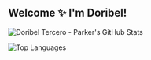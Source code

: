 ## Welcome ✨ I'm Doribel! 



![Doribel Tercero - Parker's GitHub Stats](https://github-readme-stats.vercel.app/api?username=dterceroparker&show_icons=true&theme=transparent)

![Top Languages](https://github-readme-stats.vercel.app/api/top-langs/?username=dterceroparker&theme=tokyonight)




<!--
**dterceroparker/dterceroparker** is a ✨ _special_ ✨ repository because its `README.md` (this file) appears on your GitHub profile.

Here are some ideas to get you started:

- 🔭 I’m currently working on ...
- 🌱 I’m currently learning ...
- 👯 I’m looking to collaborate on ...
- 🤔 I’m looking for help with ...
- 💬 Ask me about ...
- 📫 How to reach me: ...
- 😄 Pronouns: ...
- ⚡ Fun fact: ...
-->
